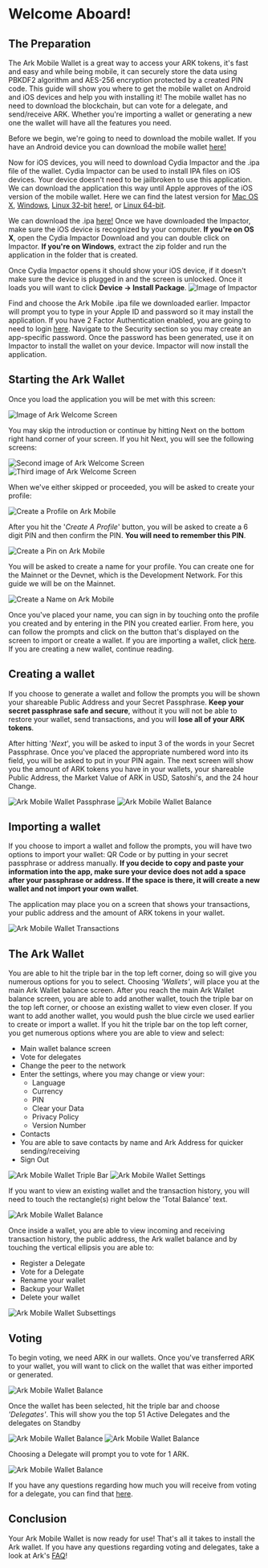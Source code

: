 

# Welcome Aboard!

## The Preparation <a id="thePrep"></a>

The Ark Mobile Wallet is a great way to access your ARK tokens, it's fast and easy and while being mobile, it can securely store the data using PBKDF2 algorithm and AES-256 encryption protected by a created PIN code. This guide will show you where to get the mobile wallet on Android and iOS devices and help you with installing it! The mobile wallet has no need to download the blockchain, but can vote for a delegate, and send/receive ARK. Whether you're importing a wallet or generating a new one the wallet will have all the features you need.

Before we begin, we're going to need to download the mobile wallet. If you have an Android device you can download the mobile wallet [here!](https://play.google.com/store/apps/details?id=io.ark.wallet.mobile&hl=en_US)

Now for iOS devices, you will need to download Cydia Impactor and the .ipa file of the wallet. Cydia Impactor can be used to install IPA files on iOS devices. Your device doesn't need to be jailbroken to use this application. We can download the application this way until Apple approves of the iOS version of the mobile wallet. Here we can find the latest version for [Mac OS X](https://cydia.saurik.com/api/latest/1), [Windows](https://cydia.saurik.com/api/latest/2),  [Linux 32-bit](https://cydia.saurik.com/api/latest/4) [here!](http://www.cydiaimpactor.com/), or [Linux 64-bit](https://cydia.saurik.com/api/latest/5).

We can download the .ipa [here!](https://github.com/vmunich/ark-mobile/blob/master/Ark%20Mobile%201.1%202018-04-09%2011-10-58.ipa) Once we have downloaded the Impactor, make sure the iOS device is recognized by your computer. **If you're on OS X**, open the Cydia Impactor Download and you can double click on Impactor. **If you're on Windows**, extract the zip folder and run the application in the folder that is created. 

Once Cydia Impactor opens it should show your iOS device, if it doesn't make sure the device is plugged in and the screen is unlocked. Once it loads you will want to click **Device -> Install Package**.
![Image of Impactor](/assets/img/impactor.png)

Find and choose the Ark Mobile .ipa file we downloaded earlier. Impactor will prompt you to type in your Apple ID and password so it may install the application. If you have 2 Factor Authentication enabled, you are going to need to login [here](https://appleid.apple.com/#!&page=signin). Navigate to the Security section so you may create an app-specific password. Once the password has been generated, use it on Impactor to install the wallet on your device. Impactor will now install the application. 

## Starting the Ark Wallet <a id="startWallet"></a>

Once you load the application you will be met with this screen:

![Image of Ark Welcome Screen](/assets/img/arkWallet.PNG)

You may skip the introduction or continue by hitting Next on the bottom right hand corner of your screen. If you hit Next, you will see the following screens:

![Second image of Ark Welcome Screen](/assets/img/arkWallet2.PNG)       ![Third image of Ark Welcome Screen](/assets/img/arkWallet3.PNG)

When we've either skipped or proceeded, you will be asked to create your profile:

![Create a Profile on Ark Mobile](/assets/img/arkWallet4.PNG)

After you hit the '*Create A Profile*' button, you will be asked to create a 6 digit PIN and then confirm the PIN. 
**You will need to remember this PIN**.

![Create a Pin on Ark Mobile](/assets/img/arkWallet5.PNG)

You will be asked to create a name for your profile. You can create one for the Mainnet or the Devnet, which is the Development Network. For this guide we will be on the Mainnet.

![Create a Name on Ark Mobile](/assets/img/arkWallet6.PNG)

Once you've placed your name, you can sign in by touching onto the profile you created and by entering in the PIN you created earlier. From here, you can follow the prompts and click on the button that's displayed on the screen to import or create a wallet. If you are importing a wallet, click [here](#importWallet). If you are creating a new wallet, continue reading. 

## Creating a wallet <a id="createWallet"></a>

If you choose to generate a wallet and follow the prompts you will be shown your shareable Public Address and your Secret Passphrase. **Keep your secret passphrase safe and secure**, without it you will not be able to restore your wallet, send transactions, and you will **lose all of your ARK tokens**.

After hitting '*Next*', you will be asked to input 3 of the words in your Secret Passphrase. Once you've placed the appropriate numbered word into its field, you will be asked to put in your PIN again. The next screen will show you the amount of ARK tokens you have in your wallets, your shareable Public Address, the Market Value of ARK in USD, Satoshi's, and the 24 hour Change.

![Ark Mobile Wallet Passphrase](/assets/img/arkWallet8.PNG)             ![Ark Mobile Wallet Balance](/assets/img/arkWallet9.PNG)

## Importing a wallet <a id="importWallet"></a>

If you choose to import a wallet and follow the prompts, you will have two options to import your wallet: QR Code or by putting in your secret passphrase or address manually. 
**If you decide to copy and paste your information into the app, make sure your device does not add a space after your passphrase or address. If the space is there, it will create a new wallet and not import your own wallet**.

The application may place you on a screen that shows your transactions, your public address and the amount of ARK tokens in your wallet.

![Ark Mobile Wallet Transactions](/assets/img/arkWallet10.PNG)

## The Ark Wallet <a id="theWallet"></a>

You are able to hit the triple bar in the top left corner, doing so will give you numerous options for you to select. Choosing *'Wallets'*, will place you at the main Ark Wallet balance screen. After you reach the main Ark Wallet balance screen, you are able to add another wallet, touch the triple bar on the top left corner, or choose an existing wallet to view even closer. 
If you want to add another wallet, you would push the blue circle we used earlier to create or import a wallet.
If you hit the triple bar on the top left corner, you get numerous options where you are able to view and select:
- Main wallet balance screen
- Vote for delegates
- Change the peer to the network
- Enter the settings, where you may change or view your:
  - Language
  - Currency
  - PIN
  - Clear your Data
  - Privacy Policy
  - Version Number
 - Contacts
  - You are able to save contacts by name and Ark Address for quicker sending/receiving 
 - Sign Out
 
![Ark Mobile Wallet Triple Bar](/assets/img/arkWallet13.PNG)            ![Ark Mobile Wallet Settings](/assets/img/arkWallet12.PNG)

If you want to view an existing wallet and the transaction history, you will need to touch the rectangle(s) right below the 'Total Balance' text.

![Ark Mobile Wallet Balance](/assets/img/arkWallet14.PNG)

Once inside a wallet, you are able to view incoming and receiving transaction history, the public address, the Ark wallet balance and by touching the vertical ellipsis you are able to:
- Register a Delegate
- Vote for a Delegate
- Rename your wallet
- Backup your Wallet
- Delete your wallet

![Ark Mobile Wallet Subsettings](/assets/img/arkWallet15.PNG)

## Voting <a id="theVoting"></a>

To begin voting, we need ARK in our wallets. Once you've transferred ARK to your wallet, you will want to click on the wallet that was either imported or generated. 

![Ark Mobile Wallet Balance](/assets/img/arkWallet14.PNG)

Once the wallet has been selected, hit the triple bar and choose *'Delegates'*. This will show you the top 51 Active Delegates and the delegates on Standby

![Ark Mobile Wallet Balance](/assets/img/arkWallet16.PNG)               ![Ark Mobile Wallet Balance](/assets/img/arkWallet17.PNG)

Choosing a Delegate will prompt you to vote for 1 ARK. 

![Ark Mobile Wallet Balance](/assets/img/arkWallet18.PNG)

If you have any questions regarding how much you will receive from voting for a delegate, you can find that [here](http://calculator.reconnico.com/).

## Conclusion <a id="theConclusion"></a>

Your Ark Mobile Wallet is now ready for use! That's all it takes to install the Ark wallet. If you have any questions regarding voting and delegates, take a look at Ark's [FAQ](https://blog.ark.io/ark-frequently-asked-questions-faq-bcb90a0537cc)!
